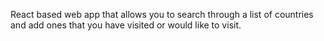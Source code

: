 React based web app that allows you to search through a list of countries and add ones that you have visited or would like to visit. 

